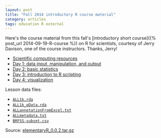 ```yaml
---
layout: post
title: "Fall 2014 introductory R course material"
category: articles
tags: education R external
---
```


Here's the course material from this fall's [introductory short course]({% post_url 2014-09-19-R-course %}) on R for scientists, courtesy of Jerry Davison, one of the course instructors. Thanks, Jerry!

- [Scientific computing resources](/public/elementaryR/scientificComputingResources.html)
- [Day 1: data input, manipulation, and output](/public/elementaryR/day1.html)
- [Day 2: basic statistics](/public/elementaryR/day2.html)
- [Day 3: introduction to R scripting](/public/elementaryR/day3.html)
- [Day 4: visualization](/public/elementaryR/day4.html)

Lesson data files:

- [`ALL1k.rda`](/public/elementaryR/ALL1k.rda)
- [`ALL1k_pData.rda`](/public/elementaryR/ALL1k_pData.rda)
- [`ALLannotationFromExcel.txt`](/public/elementaryR/ALLannotationFromExcel.txt)
- [`ALLmetadata.txt`](/public/elementaryR/ALLmetadata.txt)
- [`BRFSS-subset.csv`](/public/elementaryR/BRFSS-subset.csv)

Source: [elementaryR_0.0.2.tar.gz](/public/elementaryR/elementaryR_0.0.2.tar.gz) 
